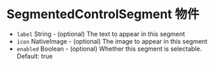# SegmentedControlSegment 物件

* `label` String - (optional) The text to appear in this segment
* `icon` NativeImage - (optional) The image to appear in this segment
* `enabled` Boolean - (optional) Whether this segment is selectable. Default: true